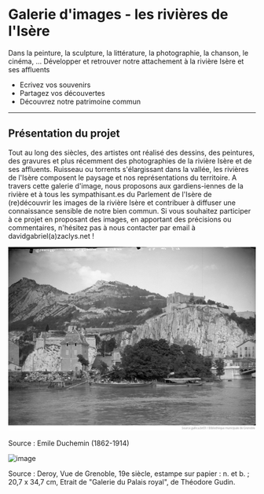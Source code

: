 # Galerie d'images - les rivières de l'Isère

Dans la peinture, la sculpture, la littérature, la photographie, la chanson, le cinéma, …
Développer et retrouver notre attachement à la rivière Isère et ses affluents

* Ecrivez vos souvenirs
* Partagez vos découvertes
* Découvrez notre patrimoine commun

---

## Présentation du projet

Tout au long des siècles, des artistes ont réalisé des dessins, des peintures, des gravures et plus récemment des photographies de la rivière Isère et de ses affluents. Ruisseau ou torrents s'élargissant dans la vallée, les rivières de l'Isère composent le paysage et nos représentations du territoire.  A travers cette galerie d'image, nous proposons aux gardiens-iennes de la rivière et à tous les sympathisant.es du Parlement de l'Isère de (re)découvrir les images de la rivière Isère et contribuer à diffuser une connaissance sensible de notre bien commun. Si vous souhaitez participer à ce projet en proposant des images, en apportant des précisions ou commentaires, n'hésitez pas à nous contacter par email à davidgabriel(a)zaclys.net ! 

![Image title](https://github.com/Konsilion/website-parlement-riviere-isere/blob/master/mkdocs/media/commission_artistique/abc009ed-b9bb-4488-85bf-ecf93e3c65b0.png?raw=true)

Source : Emile Duchemin (1862-1914)

![image](https://github.com/user-attachments/assets/c61bc790-6088-4478-b469-08a856a76b5c)

Source : Deroy, Vue de Grenoble, 19e siècle, estampe sur papier : n. et b. ; 20,7 x 34,7 cm, Etrait de "Galerie du Palais royal", de Théodore Gudin.
